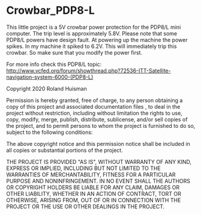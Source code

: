 # Crowbar_PDP8-L

This little project is a 5V crowbar power protection for the PDP8/L mini computer.
The trip level is approximately 5.8V. Please note that some PDP8/L powers have design fault.
At powering up the machine the power spikes. In my machine it spiked to 6.2V.
This will immediately trip this crowbar. So make sure that you modify the power first.

For more info check this PDP8/L topic:
http://www.vcfed.org/forum/showthread.php?72536-ITT-Satellite-navigation-system-6000-(PDP8-L)




Copyright 2020 Roland Huisman

Permission is hereby granted, free of charge, to any person obtaining a copy of this project and associated documentation files , to deal in the project without restriction, including without limitation the rights to use, copy, modify, merge, publish, distribute, sublicense, and/or sell copies of the project, and to permit persons to whom the project is furnished to do so, subject to the following conditions:

The above copyright notice and this permission notice shall be included in all copies or substantial portions of the project.

THE PROJECT IS PROVIDED "AS IS", WITHOUT WARRANTY OF ANY KIND, EXPRESS OR IMPLIED, INCLUDING BUT NOT LIMITED TO THE WARRANTIES OF MERCHANTABILITY, FITNESS FOR A PARTICULAR PURPOSE AND NONINFRINGEMENT. IN NO EVENT SHALL THE AUTHORS OR COPYRIGHT HOLDERS BE LIABLE FOR ANY CLAIM, DAMAGES OR OTHER LIABILITY, WHETHER IN AN ACTION OF CONTRACT, TORT OR OTHERWISE, ARISING FROM, OUT OF OR IN CONNECTION WITH THE PROJECT OR THE USE OR OTHER DEALINGS IN THE PROJECT.
